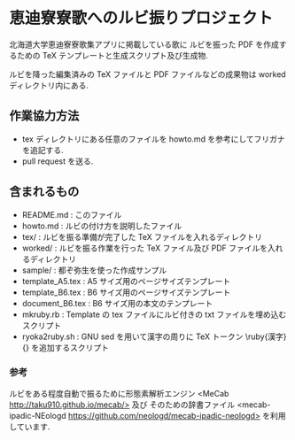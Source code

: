 # 恵迪寮寮歌へのルビ振りプロジェクト
北海道大学恵迪寮寮歌集アプリに掲載している歌に
ルビを振った PDF を作成するための TeX テンプレートと生成スクリプト及び生成物. 

ルビを降った編集済みの TeX ファイルと PDF ファイルなどの成果物は worked ディレクトリ内にある. 

## 作業協力方法
* tex ディレクトリにある任意のファイルを howto.md を参考にしてフリガナを追記する. 
* pull request を送る. 

## 含まれるもの
* README.md : このファイル
* howto.md : ルビの付け方を説明したファイル
* tex/ : ルビを振る準備が完了した TeX ファイルを入れるディレクトリ
* worked/ : ルビを振る作業を行った TeX ファイル及び PDF ファイルを入れるディレクトリ
* sample/ : 都ぞ弥生を使った作成サンプル
* template_A5.tex : A5 サイズ用のページサイズテンプレート
* template_B6.tex : B6 サイズ用のページサイズテンプレート
* document_B6.tex : B6 サイズ用の本文のテンプレート
* mkruby.rb : Template の tex ファイルにルビ付きの txt ファイルを埋め込むスクリプト
* ryoka2ruby.sh : GNU sed を用いて漢字の周りに TeX トークン \ruby{漢字}{} を追加するスクリプト

### 参考
ルビをある程度自動で振るために形態素解析エンジン <MeCab http://taku910.github.io/mecab/> 及び
そのための辞書ファイル <mecab-ipadic-NEologd https://github.com/neologd/mecab-ipadic-neologd> を利用しています. 

